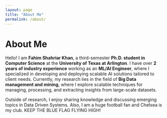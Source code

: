```yaml
---
layout: page
title: "About Me"
permalink: /about/
---
```


# About Me

Hello! I am **Fahim Shahriar Khan**, a third-semester **Ph.D. student in Computer Science** at the **University of Texas at Arlington**. I have over **2 years of industry experience** working as an **ML/AI Engineer**, where I specialized in developing and deploying scalable AI solutions tailored to client needs. Currently, my research lies in the field of **Big Data management and mining**, where I explore scalable techniques for managing, processing, and extracting insights from large-scale datasets.

Outside of research, I enjoy sharing knowledge and discussing emerging topics in Data Driven Systems. Also, I am a huge football fan and Chelsea is my club. KEEP THE BLUE FLAG FLYING HIGH!
